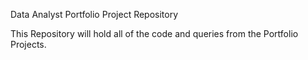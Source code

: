 Data Analyst Portfolio Project Repository

This Repository will hold all of the code and queries from the Portfolio Projects.


